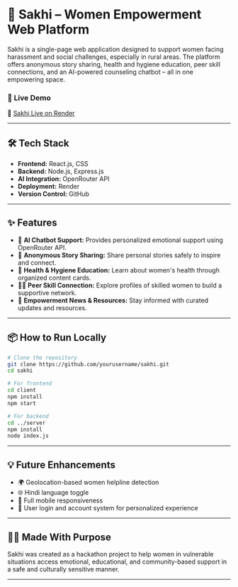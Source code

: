 # 🌸 Sakhi – Women Empowerment Web Platform

Sakhi is a single-page web application designed to support women facing harassment and social challenges, especially in rural areas. The platform offers anonymous story sharing, health and hygiene education, peer skill connections, and an AI-powered counseling chatbot – all in one empowering space.

### 🚀 Live Demo
🔗 [Sakhi Live on Render](https://sakhi-support-bot-3.onrender.com/) 

---

## 🛠️ Tech Stack

- **Frontend:** React.js, CSS
- **Backend:** Node.js, Express.js
- **AI Integration:** OpenRouter API 
- **Deployment:** Render
- **Version Control:** GitHub

---

## ✨ Features

- 🤖 **AI Chatbot Support:** Provides personalized emotional support using OpenRouter API.
- 📝 **Anonymous Story Sharing:** Share personal stories safely to inspire and connect.
- 💖 **Health & Hygiene Education:** Learn about women's health through organized content cards.
- 👩‍💻 **Peer Skill Connection:** Explore profiles of skilled women to build a supportive network.
- 📰 **Empowerment News & Resources:** Stay informed with curated updates and resources.

---


## 📦 How to Run Locally

```bash
# Clone the repository
git clone https://github.com/yourusername/sakhi.git
cd sakhi

# For frontend
cd client
npm install
npm start

# For backend
cd ../server
npm install
node index.js
```
---
## 💡 Future Enhancements

- 🌍 Geolocation-based women helpline detection
- 🌐 Hindi language toggle
- 📱 Full mobile responsiveness
- 🔐 User login and account system for personalized experience

---

## 🙋‍♀️ Made With Purpose

Sakhi was created as a hackathon project to help women in vulnerable situations access emotional, educational, and community-based support in a safe and culturally sensitive manner.

---


```
